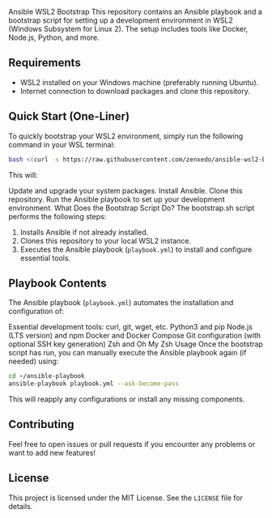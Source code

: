 Ansible WSL2 Bootstrap
This repository contains an Ansible playbook and a bootstrap script for setting up a development environment in WSL2 (Windows Subsystem for Linux 2). The setup includes tools like Docker, Node.js, Python, and more.

## Requirements

- WSL2 installed on your Windows machine (preferably running Ubuntu).
- Internet connection to download packages and clone this repository.

## Quick Start (One-Liner)

To quickly bootstrap your WSL2 environment, simply run the following command in your WSL terminal:

```bash
bash <(curl -s https://raw.githubusercontent.com/zenxedo/ansible-wsl2-bootstrap/master/bootstrap.sh)
```

This will:

Update and upgrade your system packages.
Install Ansible.
Clone this repository.
Run the Ansible playbook to set up your development environment.
What Does the Bootstrap Script Do?
The bootstrap.sh script performs the following steps:

1. Installs Ansible if not already installed.
2. Clones this repository to your local WSL2 instance.
3. Executes the Ansible playbook (`playbook.yml`) to install and configure essential tools.

## Playbook Contents

The Ansible playbook (`playbook.yml`) automates the installation and configuration of:

Essential development tools: curl, git, wget, etc.
Python3 and pip
Node.js (LTS version) and npm
Docker and Docker Compose
Git configuration (with optional SSH key generation)
Zsh and Oh My Zsh
Usage
Once the bootstrap script has run, you can manually execute the Ansible playbook again (if needed) using:

```bash
cd ~/ansible-playbook
ansible-playbook playbook.yml --ask-become-pass
```

This will reapply any configurations or install any missing components.

## Contributing

Feel free to open issues or pull requests if you encounter any problems or want to add new features!

## License

This project is licensed under the MIT License. See the `LICENSE` file for details.
